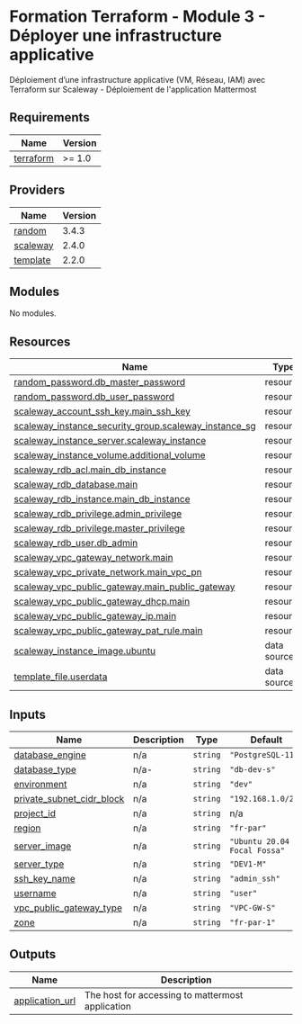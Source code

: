 # Formation Terraform - Module 3 - Déployer une infrastructure applicative

Déploiement d’une infrastructure applicative (VM, Réseau, IAM) avec Terraform sur Scaleway - Déploiement de l'application Mattermost

## Requirements

| Name | Version |
|------|---------|
| <a name="requirement_terraform"></a> [terraform](#requirement\_terraform) | >= 1.0 |

## Providers

| Name | Version |
|------|---------|
| <a name="provider_random"></a> [random](#provider\_random) | 3.4.3 |
| <a name="provider_scaleway"></a> [scaleway](#provider\_scaleway) | 2.4.0 |
| <a name="provider_template"></a> [template](#provider\_template) | 2.2.0 |

## Modules

No modules.

## Resources

| Name | Type |
|------|------|
| [random_password.db_master_password](https://registry.terraform.io/providers/hashicorp/random/latest/docs/resources/password) | resource |
| [random_password.db_user_password](https://registry.terraform.io/providers/hashicorp/random/latest/docs/resources/password) | resource |
| [scaleway_account_ssh_key.main_ssh_key](https://registry.terraform.io/providers/scaleway/scaleway/latest/docs/resources/account_ssh_key) | resource |
| [scaleway_instance_security_group.scaleway_instance_sg](https://registry.terraform.io/providers/scaleway/scaleway/latest/docs/resources/instance_security_group) | resource |
| [scaleway_instance_server.scaleway_instance](https://registry.terraform.io/providers/scaleway/scaleway/latest/docs/resources/instance_server) | resource |
| [scaleway_instance_volume.additional_volume](https://registry.terraform.io/providers/scaleway/scaleway/latest/docs/resources/instance_volume) | resource |
| [scaleway_rdb_acl.main_db_instance](https://registry.terraform.io/providers/scaleway/scaleway/latest/docs/resources/rdb_acl) | resource |
| [scaleway_rdb_database.main](https://registry.terraform.io/providers/scaleway/scaleway/latest/docs/resources/rdb_database) | resource |
| [scaleway_rdb_instance.main_db_instance](https://registry.terraform.io/providers/scaleway/scaleway/latest/docs/resources/rdb_instance) | resource |
| [scaleway_rdb_privilege.admin_privilege](https://registry.terraform.io/providers/scaleway/scaleway/latest/docs/resources/rdb_privilege) | resource |
| [scaleway_rdb_privilege.master_privilege](https://registry.terraform.io/providers/scaleway/scaleway/latest/docs/resources/rdb_privilege) | resource |
| [scaleway_rdb_user.db_admin](https://registry.terraform.io/providers/scaleway/scaleway/latest/docs/resources/rdb_user) | resource |
| [scaleway_vpc_gateway_network.main](https://registry.terraform.io/providers/scaleway/scaleway/latest/docs/resources/vpc_gateway_network) | resource |
| [scaleway_vpc_private_network.main_vpc_pn](https://registry.terraform.io/providers/scaleway/scaleway/latest/docs/resources/vpc_private_network) | resource |
| [scaleway_vpc_public_gateway.main_public_gateway](https://registry.terraform.io/providers/scaleway/scaleway/latest/docs/resources/vpc_public_gateway) | resource |
| [scaleway_vpc_public_gateway_dhcp.main](https://registry.terraform.io/providers/scaleway/scaleway/latest/docs/resources/vpc_public_gateway_dhcp) | resource |
| [scaleway_vpc_public_gateway_ip.main](https://registry.terraform.io/providers/scaleway/scaleway/latest/docs/resources/vpc_public_gateway_ip) | resource |
| [scaleway_vpc_public_gateway_pat_rule.main](https://registry.terraform.io/providers/scaleway/scaleway/latest/docs/resources/vpc_public_gateway_pat_rule) | resource |
| [scaleway_instance_image.ubuntu](https://registry.terraform.io/providers/scaleway/scaleway/latest/docs/data-sources/instance_image) | data source |
| [template_file.userdata](https://registry.terraform.io/providers/hashicorp/template/latest/docs/data-sources/file) | data source |

## Inputs

| Name | Description | Type | Default | Required |
|------|-------------|------|---------|:--------:|
| <a name="input_database_engine"></a> [database\_engine](#input\_database\_engine) | n/a | `string` | `"PostgreSQL-11"` | no |
| <a name="input_database_type"></a> [database\_type](#input\_database\_type) | n/a- | `string` | `"db-dev-s"` | no |
| <a name="input_environment"></a> [environment](#input\_environment) | n/a | `string` | `"dev"` | no |
| <a name="input_private_subnet_cidr_block"></a> [private\_subnet\_cidr\_block](#input\_private\_subnet\_cidr\_block) | n/a | `string` | `"192.168.1.0/24"` | no |
| <a name="input_project_id"></a> [project\_id](#input\_project\_id) | n/a | `string` | n/a | yes |
| <a name="input_region"></a> [region](#input\_region) | n/a | `string` | `"fr-par"` | no |
| <a name="input_server_image"></a> [server\_image](#input\_server\_image) | n/a | `string` | `"Ubuntu 20.04 Focal Fossa"` | no |
| <a name="input_server_type"></a> [server\_type](#input\_server\_type) | n/a | `string` | `"DEV1-M"` | no |
| <a name="input_ssh_key_name"></a> [ssh\_key\_name](#input\_ssh\_key\_name) | n/a | `string` | `"admin_ssh"` | no |
| <a name="input_username"></a> [username](#input\_username) | n/a | `string` | `"user"` | no |
| <a name="input_vpc_public_gateway_type"></a> [vpc\_public\_gateway\_type](#input\_vpc\_public\_gateway\_type) | n/a | `string` | `"VPC-GW-S"` | no |
| <a name="input_zone"></a> [zone](#input\_zone) | n/a | `string` | `"fr-par-1"` | no |

## Outputs

| Name | Description |
|------|-------------|
| <a name="output_application_url"></a> [application\_url](#output\_application\_url) | The host for accessing to mattermost application |